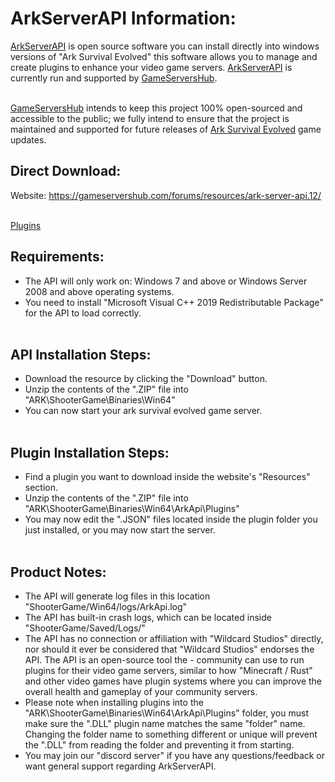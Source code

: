 # ArkServerAPI Information:

<a href="https://gameservershub.com/forums/resources/ark-server-api.12/">ArkServerAPI</a> is open source software you can install directly into windows versions of "Ark Survival Evolved" this software allows you to manage and create plugins to enhance your video game servers. <a href="https://gameservershub.com/forums/resources/ark-server-api.12/">ArkServerAPI</a> is currently run and supported by <a href="https://gameservershub.com/forums">GameServersHub</a>.<br><br>

<a href="https://gameservershub.com/forums">GameServersHub</a> intends to keep this project 100% open-sourced and accessible to the public; we fully intend to ensure that the project is maintained and supported for future releases of <a href="https://store.steampowered.com/app/346110/ARK_Survival_Evolved/">Ark Survival Evolved</a> game updates.<br>

## Direct Download:

Website: https://gameservershub.com/forums/resources/ark-server-api.12/ <br><br>

[Plugins](https://gameservershub.com/forums/resources/categories/ark-survival-evolved.2/)<br>

## Requirements:

- The API will only work on: Windows 7 and above or Windows Server 2008 and above operating systems.<br>
- You need to install "Microsoft Visual C++ 2019 Redistributable Package" for the API to load correctly.<br><br>

## API Installation Steps:

- Download the resource by clicking the "Download" button.<br>
- Unzip the contents of the ".ZIP" file into "ARK\ShooterGame\Binaries\Win64"<br>
- You can now start your ark survival evolved game server.<br><br>

## Plugin Installation Steps:

- Find a plugin you want to download inside the website's "Resources" section.<br>
- Unzip the contents of the ".ZIP" file into "ARK\ShooterGame\Binaries\Win64\ArkApi\Plugins"<br>
- You may now edit the ".JSON" files located inside the plugin folder you just installed, or you may now start the server.<br><br>

## Product Notes:

- The API will generate log files in this location "ShooterGame/Win64/logs/ArkApi.log"<br>
- The API has built-in crash logs, which can be located inside "ShooterGame/Saved/Logs/"<br>
- The API has no connection or affiliation with "Wildcard Studios" directly, nor should it ever be considered that "Wildcard Studios" endorses the API. The API is an open-source tool the - community can use to run plugins for their video game servers, similar to how "Minecraft / Rust" and other video games have plugin systems where you can improve the overall health and gameplay of your community servers.<br>
- Please note when installing plugins into the "ARK\ShooterGame\Binaries\Win64\ArkApi\Plugins" folder, you must make sure the ".DLL" plugin name matches the same "folder" name. Changing the folder name to something different or unique will prevent the ".DLL" from reading the folder and preventing it from starting.<br>
- You may join our "discord server" if you have any questions/feedback or want general support regarding ArkServerAPI.
